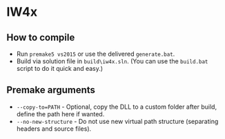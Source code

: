 # IW4x 

## How to compile

- Run `premake5 vs2015` or use the delivered `generate.bat`.
- Build via solution file in `build\iw4x.sln`. (You can use the `build.bat` script to do it quick and easy.)

## Premake arguments

- `--copy-to=PATH` - Optional, copy the DLL to a custom folder after build, define the path here if wanted.
- `--no-new-structure` - Do not use new virtual path structure (separating headers and source files).
